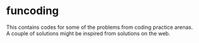 funcoding
=========

This contains codes for some of the problems from coding  practice arenas. A couple of solutions might be inspired from solutions on the web. 
